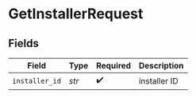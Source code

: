 # GetInstallerRequest


## Fields

| Field              | Type               | Required           | Description        |
| ------------------ | ------------------ | ------------------ | ------------------ |
| `installer_id`     | *str*              | :heavy_check_mark: | installer ID       |